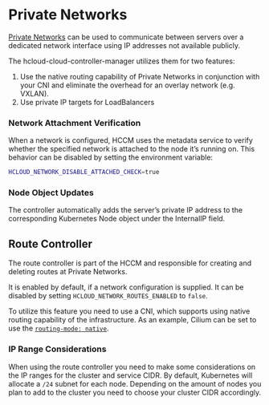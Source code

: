 # Private Networks

[Private Networks](https://docs.hetzner.cloud/#networks) can be used to communicate between servers over a dedicated network interface using IP addresses not available publicly.

The hcloud-cloud-controller-manager utilizes them for two features:

1. Use the native routing capability of Private Networks in conjunction with your CNI and eliminate the overhead for an overlay network (e.g. VXLAN).
2. Use private IP targets for LoadBalancers

### Network Attachment Verification

When a network is configured, HCCM uses the metadata service to verify whether the specified network is attached to the node it’s running on. This behavior can be disabled by setting the environment variable:

```bash
HCLOUD_NETWORK_DISABLE_ATTACHED_CHECK=true
```

### Node Object Updates

The controller automatically adds the server’s private IP address to the corresponding Kubernetes Node object under the InternalIP field.

## Route Controller

The route controller is part of the HCCM and responsible for creating and deleting routes at Private Networks.

It is enabled by default, if a network configuration is supplied. It can be disabled by setting `HCLOUD_NETWORK_ROUTES_ENABLED` to `false`.

To utilize this feature you need to use a CNI, which supports using native routing capability of the infrastructure. As an example, Cilium can be set to use the [`routing-mode: native`](https://docs.cilium.io/en/stable/network/concepts/routing/#native-routing).

### IP Range Considerations

When using the route controller you need to make some considerations on the IP ranges for the cluster and service CIDR. By default, Kubernetes will allocate a `/24` subnet for each node. Depending on the amount of nodes you plan to add to the cluster you need to choose your cluster CIDR accordingly.
